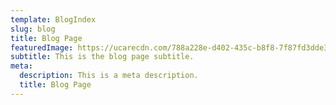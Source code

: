 ```yaml
---
template: BlogIndex
slug: blog
title: Blog Page
featuredImage: https://ucarecdn.com/788a228e-d402-435c-b8f8-7f87fd3dde34/
subtitle: This is the blog page subtitle.
meta:
  description: This is a meta description.
  title: Blog Page
---
```

